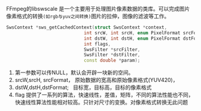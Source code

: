 FFmpeg的libswscale 是一个主要用于处理图片像素数据的类库。可以完成图片像素格式的转换`(如rgb与yuv之间转换)`图片的拉伸，图像的滤波等工作。
```cpp
SwsContext *sws_getCachedContext(struct SwsContext *context,
                             int srcW, int srcH, enum PixelFormat srcFormat,
                             int dstW, int dstH, enum PixelFormat dstFormat,
                             int flags, 
                             SwsFilter *srcFilter, 
                             SwsFilter *dstFilter,
                             const double *param);

```

1. 第一参数可以传NULL，默认会开辟一块新的空间。
2. srcW,srcH, srcFormat， 原始数据的宽高和原始像素格式(YUV420)，
3. dstW,dstH,dstFormat;   目标宽，目标高，目标的像素格式
4. flag 提供了一系列的算法，快速线性，差值，矩阵，不同的算法性能也不同，快速线性算法性能相对较高。只针对尺寸的变换。对像素格式转换无此问题